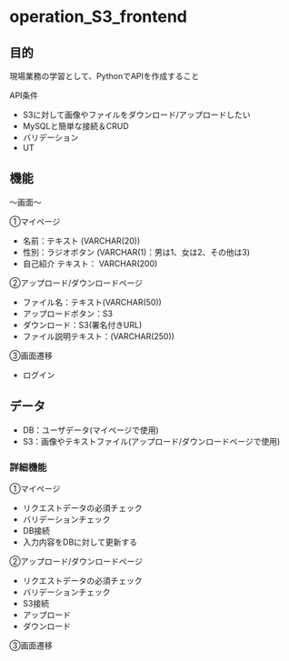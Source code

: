# operation_S3_frontend

## 目的
現場業務の学習として、PythonでAPIを作成すること

API条件
- S3に対して画像やファイルをダウンロード/アップロードしたい
- MySQLと簡単な接続＆CRUD
- バリデーション
- UT

## 機能
〜画面〜

①マイページ
- 名前：テキスト (VARCHAR(20))
- 性別：ラジオボタン (VARCHAR(1)：男は1、女は2、その他は3)
- 自己紹介 テキスト： VARCHAR(200)

②アップロード/ダウンロードページ
- ファイル名：テキスト(VARCHAR(50))
- アップロードボタン：S3
- ダウンロード：S3(署名付きURL)
- ファイル説明テキスト：(VARCHAR(250))

③画面遷移
- ログイン

## データ
- DB：ユーザデータ(マイページで使用)
- S3：画像やテキストファイル(アップロード/ダウンロードページで使用)

### 詳細機能
①マイページ
- リクエストデータの必須チェック
- バリデーションチェック
- DB接続
- 入力内容をDBに対して更新する

②アップロード/ダウンロードページ
- リクエストデータの必須チェック
- バリデーションチェック
- S3接続
- アップロード
- ダウンロード

③画面遷移

